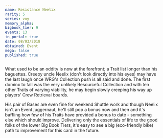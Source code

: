 ```yaml
---
name: Resistance Neelix
rarity: 5
series: voy
memory_alpha:
bigbook_tier: 9
events: 13
in_portal: true
date: 08/03/2018
obtained: Event
mega: false
published: true
---
```


What used to be an oddity is now at the forefront; a Trait list longer than his baguettes. Creepy uncle Neelix (don't look directly into his eyes) may have the last laugh once WRG's Collection push is all said and done. The first domino to fall was the very unlikely Resourceful Collection and with ten other Traits of varying viability, he may begin slowly creeping his way up players' Crew Retrieval boards.

His pair of Bases are even fine for weekend Shuttle work and though Neelix isn't an Event juggernaut, he'll still pop a bonus now and then and it's baffling how few of his Traits have provided a bonus to date - something else which should improve. Delivering only the essentials of life to the good folks of the lower Big Book Tiers, it's easy to see a big (eco-friendly bike) path to improvement for this card in the future.
